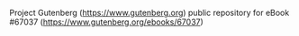 Project Gutenberg (https://www.gutenberg.org) public repository for
eBook #67037 (https://www.gutenberg.org/ebooks/67037)
